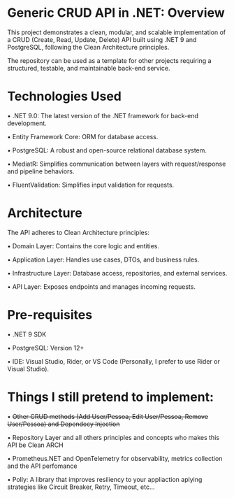 # Generic CRUD API in .NET: Overview

This project demonstrates a clean, modular, and scalable implementation of a CRUD (Create, Read, Update, Delete) API built using .NET 9 and PostgreSQL, following the Clean Architecture principles.

The repository can be used as a template for other projects requiring a structured, testable, and maintainable back-end service.

# Technologies Used

•⁠  ⁠.NET 9.0: The latest version of the .NET framework for back-end development.

•⁠  ⁠Entity Framework Core: ORM for database access.

•⁠  ⁠PostgreSQL: A robust and open-source relational database system.

•⁠  ⁠MediatR: Simplifies communication between layers with request/response and pipeline behaviors.

•⁠  ⁠FluentValidation: Simplifies input validation for requests.

# Architecture

The API adheres to Clean Architecture principles:

•⁠  ⁠Domain Layer: Contains the core logic and entities.

•⁠  ⁠Application Layer: Handles use cases, DTOs, and business rules.

•⁠  ⁠Infrastructure Layer: Database access, repositories, and external services.

•⁠  ⁠API Layer: Exposes endpoints and manages incoming requests.

# Pre-requisites

•⁠  ⁠.NET 9 SDK

•⁠  ⁠PostgreSQL: Version 12+

•⁠  ⁠IDE: Visual Studio, Rider, or VS Code (Personally, I prefer to use Rider or Visual Studio).

# Things I still pretend to implement:

•⁠  ⁠~~Other CRUD methods (Add User/Pessoa, Edit User/Pessoa, Remove User/Pessoa) and Dependecy Injection~~

•⁠  ⁠Repository Layer and all others principles and concepts who makes this API be Clean ARCH

•⁠  ⁠Prometheus.NET and OpenTelemetry for observability, metrics collection and the API perfomance

•⁠  ⁠Polly: A library that improves resiliency to your appliaction aplying strategies like Circuit Breaker, Retry, Timeout, etc...
